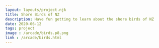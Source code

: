 ```yaml
---
layout: layouts/project.njk
title: Shore Birds of NZ
description: Have fun getting to learn about the shore birds of NZ
date: 2020-06-12
tags: project
image : /arcade/birds.p8.png
link : /arcade/birds.html
---
```

